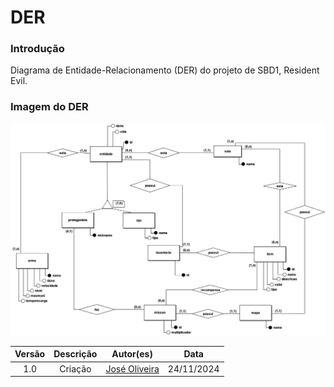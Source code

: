 # DER

### Introdução
Diagrama de Entidade-Relacionamento (DER) do projeto de SBD1, Resident Evil.

### Imagem do DER
![DER](../assets/der.png)


 | Versão |     Descrição      |                     Autor(es)                     |    Data    |
| :----: | :----------------: | :-----------------------------------------------: | :--------: |
|  1.0   | Criação | [José Oliveira](https://github.com/Jose1277) | 24/11/2024 |